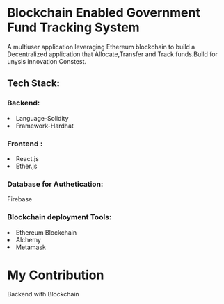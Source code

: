 # Blockchain Enabled Government Fund Tracking System

A multiuser application leveraging Ethereum blockchain to build a Decentralized application that Allocate,Transfer and Track funds.Build for unysis innovation Constest.

## Tech Stack:
### Backend:
<li>Language-Solidity</li>
<li>Framework-Hardhat</li>

### Frontend :
<li>React.js</li>
<li>Ether.js</li>


### Database for Authetication:
Firebase
### Blockchain deployment Tools:
<li>Ethereum Blockchain</li>
<li>Alchemy</li>
<li>Metamask</li>

# My Contribution
Backend with Blockchain

